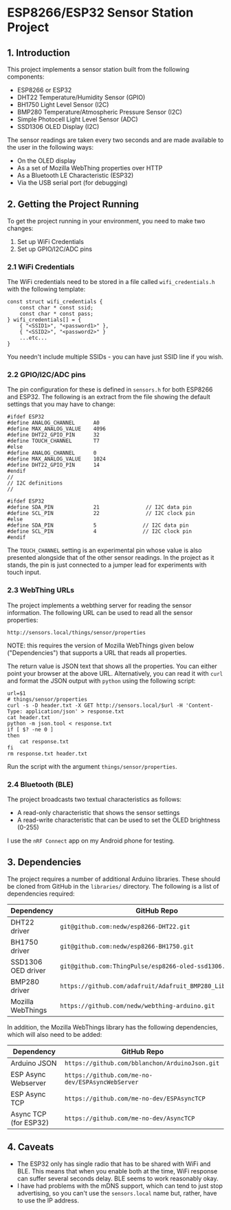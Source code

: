 # ESP8266/ESP32 Sensor Station Project
## 1. Introduction
This project implements a sensor station built from the following components:

* ESP8266 or ESP32
* DHT22 Temperature/Humidity Sensor (GPIO)
* BH1750 Light Level Sensor (I2C)
* BMP280 Temperature/Atmospheric Pressure Sensor (I2C)
* Simple Photocell Light Level Sensor (ADC)
* SSD1306 OLED Display (I2C)

The sensor readings are taken every two seconds and are made available to the user in the following ways:

* On the OLED display
* As a set of Mozilla WebThing properties over HTTP
* As a Bluetooth LE Characteristic (ESP32)
* Via the USB serial port (for debugging)

## 2. Getting the Project Running

To get the project running in your environment, you need to make two changes:
1. Set up WiFi Credentials
2. Set up GPIO/I2C/ADC pins

### 2.1  WiFi Credentials

The WiFi credentials need to be stored in a file called `wifi_credentials.h` with the following template:

```
const struct wifi_credentials {
    const char * const ssid;
    const char * const pass;
} wifi_credentials[] = {
    { "<SSID1>", "<password1>" },
    { "<SSID2>", "<password2>" }
    ...etc...
}
```
You needn't include multiple SSIDs - you can have just SSID line if you wish.

### 2.2 GPIO/I2C/ADC pins

The pin configuration for these is defined in `sensors.h` for both ESP8266 and ESP32.  The following is an extract from the file showing the default settings that you may have to change:

```
#ifdef ESP32
#define ANALOG_CHANNEL      A0
#define MAX_ANALOG_VALUE    4096
#define DHT22_GPIO_PIN      32
#define TOUCH_CHANNEL       T7
#else 
#define ANALOG_CHANNEL      0
#define MAX_ANALOG_VALUE    1024
#define DHT22_GPIO_PIN      14
#endif
//
// I2C definitions
//

#ifdef ESP32
#define SDA_PIN             21               // I2C data pin
#define SCL_PIN             22               // I2C clock pin
#else
#define SDA_PIN             5               // I2C data pin
#define SCL_PIN             4               // I2C clock pin
#endif
```
The `TOUCH_CHANNEL` setting is an experimental pin whose value is also presented alongside that of the other sensor readings.  In the project as it stands, the pin is just connected to a jumper lead for experiments with touch input.

### 2.3 WebThing URLs

The project implements a webthing server for reading the sensor information.  The following URL can be used to read all the sensor properties:

`http://sensors.local/things/sensor/properties`

NOTE: this requires the version of Mozilla WebThings given below ("Dependencies") that
supports a URL that reads all properties.

The return value is JSON text that shows all the properties.  You can either point your browser at the above URL.  Alternatively, you can read it with `curl` and format the JSON output with `python` using the following script:

```
url=$1
# things/sensor/properties
curl -s -D header.txt -X GET http://sensors.local/$url -H 'Content-Type: application/json' > response.txt
cat header.txt
python -m json.tool < response.txt
if [ $? -ne 0 ]
then
	cat response.txt
fi
rm response.txt header.txt
```

Run the script with the argument `things/sensor/properties`.

### 2.4 Bluetooth (BLE)

The project broadcasts two textual characteristics as follows:
- A read-only characteristic that shows the sensor settings
- A read-write characteristic that can be used to set the OLED brightness (0-255)

I use the `nRF Connect` app on my Android phone for testing.

## 3. Dependencies
The project requires a number of additional Arduino libraries.  These should be cloned from GitHub in the `libraries/` directory.  The following is a list of  dependencies required:

| Dependency | GitHub Repo |
| - | - |
DHT22 driver | `git@github.com:nedw/esp8266-DHT22.git`
BH1750 driver | `git@github.com:nedw/esp8266-BH1750.git`
SSD1306 OED driver | `git@github.com:ThingPulse/esp8266-oled-ssd1306.git`
BMP280 driver | `https://github.com/adafruit/Adafruit_BMP280_Library.git`
Mozilla WebThings | `https://github.com/nedw/webthing-arduino.git`

In addition, the  Mozilla WebThings library has the following dependencies, which will also need to be added:

| Dependency | GitHub Repo |
| - | - |
Arduino JSON | `https://github.com/bblanchon/ArduinoJson.git`
ESP Async Webserver | `https://github.com/me-no-dev/ESPAsyncWebServer`
ESP Async TCP | `https://github.com/me-no-dev/ESPAsyncTCP`
Async TCP (for ESP32) | `https://github.com/me-no-dev/AsyncTCP`

## 4. Caveats
- The ESP32 only has single radio that has to be shared with WiFi and BLE.  This means that when you enable both at the time, WiFi response can suffer several seconds delay.  BLE seems to work reasonably okay.
- I have had problems with the mDNS support, which can tend to just stop advertising,
so you can't use the `sensors.local` name but, rather, have to use the IP address. 
